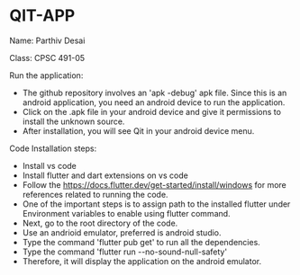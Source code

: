 # QIT-APP

Name: Parthiv Desai

Class: CPSC 491-05


Run the application:
- The github repository involves an 'apk -debug' apk file. Since this is an android application, you need an android device to run the application.
- Click on the .apk file in your android device and give it permissions to install the unknown source.
- After installation, you will see Qit in your android device menu.



Code Installation steps:

- Install vs code
- Install flutter and dart extensions on vs code
- Follow the https://docs.flutter.dev/get-started/install/windows for more references related to running the code.
- One of the important steps is to assign path to the installed flutter under Environment variables to enable using flutter command.
- Next, go to the root directory of the code.
- Use an andrioid emulator, preferred is android studio. 
- Type the command 'flutter pub get' to run all the dependencies.
- Type the command 'flutter run --no-sound-null-safety'
- Therefore, it will display the application on the android emulator.

